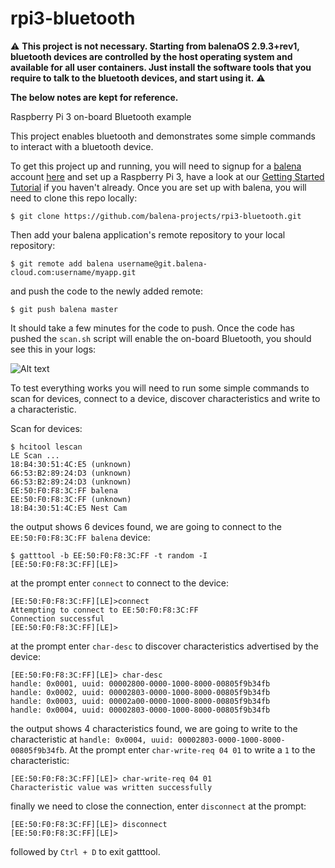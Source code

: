 # rpi3-bluetooth

:warning: **This project is not necessary. Starting from balenaOS 2.9.3+rev1, bluetooth devices are controlled by the host operating system and available for all
user containers. Just install the software tools that you require to talk to the bluetooth devices, and start using it.** :warning:

**The below notes are kept for reference.**

Raspberry Pi 3 on-board Bluetooth example

This project enables bluetooth and demonstrates some simple commands to interact with a bluetooth device.

To get this project up and running, you will need to signup for a [balena](https://balena.io/) account [here](https://dashboard.balena-cloud.com/signup) and set up a Raspberry Pi 3, have a look at our [Getting Started Tutorial](http://balena.io/docs/learn/getting-started/) if you haven't already. Once you are set up with balena, you will need to clone this repo locally:

```
$ git clone https://github.com/balena-projects/rpi3-bluetooth.git
```
Then add your balena application's remote repository to your local repository:

```
$ git remote add balena username@git.balena-cloud.com:username/myapp.git
```
and push the code to the newly added remote:

```
$ git push balena master
```
It should take a few minutes for the code to push. Once the code has pushed the `scan.sh` script will enable the on-board Bluetooth, you should see this in your logs:

![Alt text](logs.png?raw=true "Logs")

To test everything works you will need to run some simple commands to scan for devices, connect to a device, discover characteristics and write to a characteristic.

Scan for devices:
```
$ hcitool lescan
LE Scan ...
18:B4:30:51:4C:E5 (unknown)
66:53:B2:89:24:D3 (unknown)
66:53:B2:89:24:D3 (unknown)
EE:50:F0:F8:3C:FF balena
EE:50:F0:F8:3C:FF (unknown)
18:B4:30:51:4C:E5 Nest Cam
```
the output shows 6 devices found, we are going to connect to the `EE:50:F0:F8:3C:FF balena` device:
```
$ gatttool -b EE:50:F0:F8:3C:FF -t random -I
[EE:50:F0:F8:3C:FF][LE]>
```
at the prompt enter `connect` to connect to the device:
```
[EE:50:F0:F8:3C:FF][LE]>connect
Attempting to connect to EE:50:F0:F8:3C:FF
Connection successful
[EE:50:F0:F8:3C:FF][LE]>
```
at the prompt enter `char-desc` to discover characteristics advertised by the device:
```
[EE:50:F0:F8:3C:FF][LE]> char-desc
handle: 0x0001, uuid: 00002800-0000-1000-8000-00805f9b34fb
handle: 0x0002, uuid: 00002803-0000-1000-8000-00805f9b34fb
handle: 0x0003, uuid: 00002a00-0000-1000-8000-00805f9b34fb
handle: 0x0004, uuid: 00002803-0000-1000-8000-00805f9b34fb
```
the output shows 4 characteristics found, we are going to write to the characteristic at `handle: 0x0004, uuid: 00002803-0000-1000-8000-00805f9b34fb`. At the prompt enter `char-write-req 04 01` to write a `1` to the characteristic:
```
[EE:50:F0:F8:3C:FF][LE]> char-write-req 04 01
Characteristic value was written successfully
```
finally we need to close the connection, enter `disconnect` at the prompt:
```
[EE:50:F0:F8:3C:FF][LE]> disconnect
[EE:50:F0:F8:3C:FF][LE]>
```
followed by `Ctrl + D` to exit gatttool.
